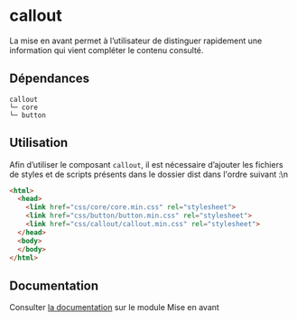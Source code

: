 # callout

La mise en avant permet à l’utilisateur de distinguer rapidement une information qui vient compléter le contenu consulté.

## Dépendances
```shell
callout
└─ core
└─ button
```

## Utilisation
Afin d’utiliser le composant `callout`, il est nécessaire d’ajouter les fichiers de styles et de scripts présents dans le dossier dist dans l'ordre suivant :\n
```html
<html>
  <head>
    <link href="css/core/core.min.css" rel="stylesheet">
    <link href="css/button/button.min.css" rel="stylesheet">
    <link href="css/callout/callout.min.css" rel="stylesheet">
  </head>
  <body>
  </body>
</html>
```

## Documentation

Consulter [la documentation](https://www.systeme-de-design.gouv.fr/elements-d-interface/composants/mise-en-avant) sur le module Mise en avant